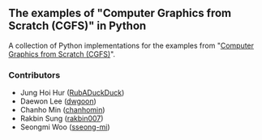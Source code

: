 
## The examples of "Computer Graphics from Scratch (CGFS)" in Python

A collection of Python implementations for the examples from "[Computer Graphics from Scratch (CGFS)](https://www.gabrielgambetta.com/computer-graphics-from-scratch/)".

### Contributors
- Jung Hoi Hur ([RubADuckDuck](https://github.com/RubADuckDuck))
- Daewon Lee ([dwgoon](https://github.com/dwgoon))
- Chanho Min ([chanhomin](https://github.com/chanhomin))
- Rakbin Sung ([rakbin007](https://github.com/rakbin007))
- Seongmi Woo ([sseong-mi](https://github.com/sseong-mi))

